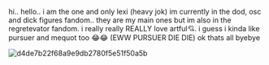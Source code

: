 hi.. hello.. i am the one and only lexi (heavy jok)
 im currently in the dod, osc and dick figures fandom.. they are my main ones but im also in the regretevator fandom.
   i really really REALLY love artful💘. i guess i kinda like pursuer and mequot too 😂😂 (EWW PURSUER DIE DIE)
	   ok thats all byebye

![d4de7b22f68a9e9db2780f5e51f50a5b](https://github.com/user-attachments/assets/f4041709-04b0-433a-8847-5e6970b17f03)
